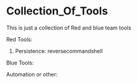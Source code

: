 # Collection_Of_Tools
This is just a collection of Red and blue team tools

Red Tools:
1. Persistence: reversecommandshell

Blue Tools:



Automation or other:
